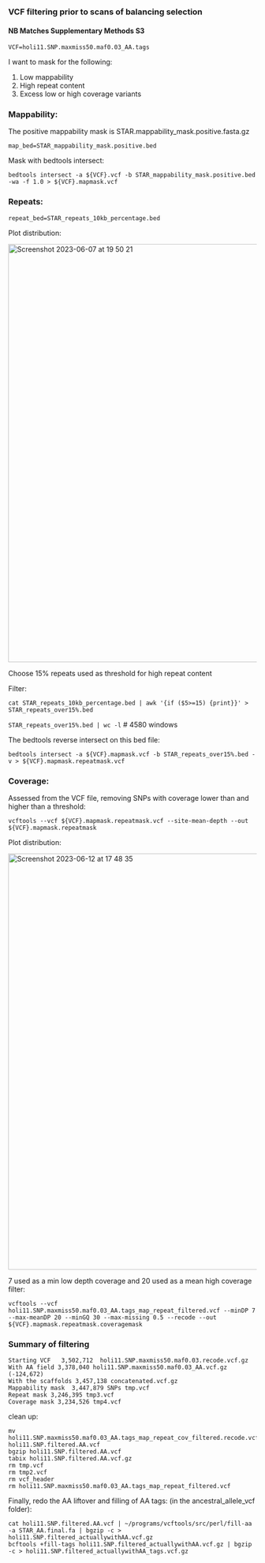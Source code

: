 ### VCF filtering prior to scans of balancing selection

#### NB Matches Supplementary Methods S3

`VCF=holi11.SNP.maxmiss50.maf0.03_AA.tags`

I want to mask for the following:
1) Low mappability
2) High repeat content
3) Excess low or high coverage variants

### Mappability:

The positive mappability mask is STAR.mappability_mask.positive.fasta.gz

`map_bed=STAR_mappability_mask.positive.bed`

Mask with bedtools intersect:

```
bedtools intersect -a ${VCF}.vcf -b STAR_mappability_mask.positive.bed -wa -f 1.0 > ${VCF}.mapmask.vcf
```

### Repeats:

`repeat_bed=STAR_repeats_10kb_percentage.bed`

Plot distribution:

<img width="848" alt="Screenshot 2023-06-07 at 19 50 21" src="https://github.com/josieparis/NFDS/assets/38511308/1d327849-960a-4397-b8d9-b5a2149c635e">

Choose 15% repeats used as threshold for high repeat content

Filter:

`cat STAR_repeats_10kb_percentage.bed | awk '{if ($5>=15) {print}}' > STAR_repeats_over15%.bed`

`STAR_repeats_over15%.bed | wc -l` # 4580 windows

The bedtools reverse intersect on this bed file:

```
bedtools intersect -a ${VCF}.mapmask.vcf -b STAR_repeats_over15%.bed -v > ${VCF}.mapmask.repeatmask.vcf
```

### Coverage:

Assessed from the VCF file, removing SNPs with coverage lower than and higher than a threshold:

```
vcftools --vcf ${VCF}.mapmask.repeatmask.vcf --site-mean-depth --out ${VCF}.mapmask.repeatmask
```

Plot distribution:

<img width="844" alt="Screenshot 2023-06-12 at 17 48 35" src="https://github.com/josieparis/NFDS/assets/38511308/a149633e-f312-47ab-a40e-1e3767fcaa4a">


7 used as a min low depth coverage and 20 used as a mean high coverage filter:

```
vcftools --vcf holi11.SNP.maxmiss50.maf0.03_AA.tags_map_repeat_filtered.vcf --minDP 7 --max-meanDP 20 --minGQ 30 --max-missing 0.5 --recode --out ${VCF}.mapmask.repeatmask.coveragemask
```


### Summary of filtering
```
Starting VCF   3,502,712  holi11.SNP.maxmiss50.maf0.03.recode.vcf.gz
With AA field 3,378,040 holi11.SNP.maxmiss50.maf0.03_AA.vcf.gz (-124,672)
With the scaffolds 3,457,138 concatenated.vcf.gz
Mappability mask  3,447,879 SNPs tmp.vcf
Repeat mask 3,246,395 tmp3.vcf
Coverage mask 3,234,526 tmp4.vcf
```

clean up:
```
mv holi11.SNP.maxmiss50.maf0.03_AA.tags_map_repeat_cov_filtered.recode.vcf holi11.SNP.filtered.AA.vcf
bgzip holi11.SNP.filtered.AA.vcf
tabix holi11.SNP.filtered.AA.vcf.gz
rm tmp.vcf
rm tmp2.vcf
rm vcf_header
rm holi11.SNP.maxmiss50.maf0.03_AA.tags_map_repeat_filtered.vcf
```

Finally, redo the AA liftover and filling of AA tags:
(in the ancestral_allele_vcf folder):
```
cat holi11.SNP.filtered.AA.vcf | ~/programs/vcftools/src/perl/fill-aa -a STAR_AA.final.fa | bgzip -c > holi11.SNP.filtered_actuallywithAA.vcf.gz
bcftools +fill-tags holi11.SNP.filtered_actuallywithAA.vcf.gz | bgzip -c > holi11.SNP.filtered_actuallywithAA_tags.vcf.gz
```
